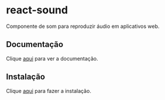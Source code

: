 # react-sound

Componente de som para reproduzir áudio em aplicativos web.

## Documentação

Clique [aqui](https://github.com/leoasis/react-sound) para ver a documentação.

## Instalação

Clique [aqui](https://www.npmjs.com/package/react-sound) para fazer a instalação.
